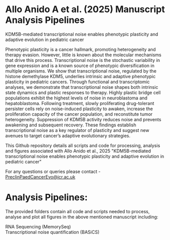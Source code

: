 # Allo Anido A et al. (2025) Manuscript Analysis Pipelines

KDM5B-mediated transcriptional noise enables phenotypic plasticity and adaptive evolution in pediatric cancer

Phenotypic plasticity is a cancer hallmark, promoting heterogeneity and therapy evasion. However, little is known about the molecular mechanisms that drive this process. Transcriptional noise is the stochastic variability in gene expression and is a known source of phenotypic diversification in multiple organisms. We show that transcriptional noise, regulated by the histone demethylase KDM5, underlies intrinsic and adaptive phenotypic plasticity in pediatric cancers. Through functional and transcriptomic analyses, we demonstrate that transcriptional noise shapes both intrinsic state dynamics and plastic responses to therapy. Highly plastic bridge cell populations exhibit the highest levels of noise in neuroblastoma and hepatoblastoma. Following treatment, slowly proliferating drug-tolerant persister cells rely on noise-induced plasticity to awaken, increase the proliferation capacity of the cancer population, and reconstitute tumor heterogeneity. Suppression of KDM5B activity reduces noise and prevents awakening and subsequent recovery. These findings establish transcriptional noise as a key regulator of plasticity and suggest new avenues to target cancer’s adaptive evolutionary strategies.

This Github repository details all scripts and code for processing, analysis and figures associated with Allo Anido et al., 2025 "KDM5B-mediated transcriptional noise enables phenotypic plasticity and adaptive evolution in pediatric cancer" 

For any questions or queries please contact - PreclinPaedCancerEvo@icr.ac.uk


# Analysis Pipelines:

The provided folders contain all code and scripts needed to process, analyse and plot all figures in the above mentioned manuscript including:

RNA Sequencing (MemorySeq) \
Transcriptional noise quantification (BASiCS) 
